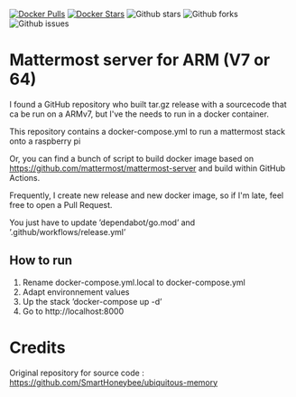 [![Docker Pulls](https://badgen.net/docker/pulls/liumimimi/mattermost-app?icon=docker&label=pulls)](https://hub.docker.com/r/liumimimi/mattermost-app)
[![Docker Stars](https://badgen.net/docker/stars/liumimimi/mattermost-app?icon=docker&label=stars)](https://hub.docker.com/r/liumimimi/mattermost-app)
![Github stars](https://badgen.net/github/stars/liumi-mimi/mattermost-docker-arm?icon=github&label=stars)
![Github forks](https://badgen.net/github/forks/liumi-mimi/mattermost-docker-arm?icon=github&label=forks)
![Github issues](https://img.shields.io/github/issues/liumi-mimi/mattermost-docker-arm)

# Mattermost server for ARM (V7 or 64)

I found a GitHub repository who built tar.gz release with a sourcecode that ca be run on a ARMv7, but I've the needs to run in a docker container. 

This repository contains a docker-compose.yml to run a mattermost stack onto a raspberry pi

Or, you can find a bunch of script to build docker image based on https://github.com/mattermost/mattermost-server and build within GitHub Actions. 

Frequently, I create new release and new docker image, so if I'm late, feel free to open a Pull Request.

You just have to update ’dependabot/go.mod’ and ’.github/workflows/release.yml’

## How to run

1. Rename docker-compose.yml.local to docker-compose.yml
1. Adapt environnement values
1. Up the stack ’docker-compose up -d’
1. Go to http://localhost:8000

# Credits 

Original repository for source code : https://github.com/SmartHoneybee/ubiquitous-memory
